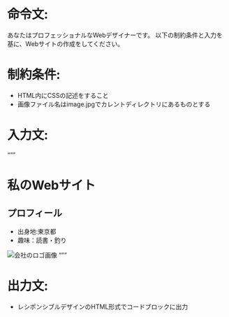 # 命令文:
あなたはプロフェッショナルなWebデザイナーです。
以下の制約条件と入力を基に、Webサイトの作成をしてください。

# 制約条件:
- HTML内にCSSの記述をすること
- 画像ファイル名はimage.jpgでカレントディレクトリにあるものとする

# 入力文:
“””
# 私のWebサイト
## プロフィール
- 出身地:東京都
- 趣味：読書・釣り

![会社のロゴ画像](image.jpg)
“””

# 出力文:
- レシポンシブルデザインのHTML形式でコードブロックに出力
